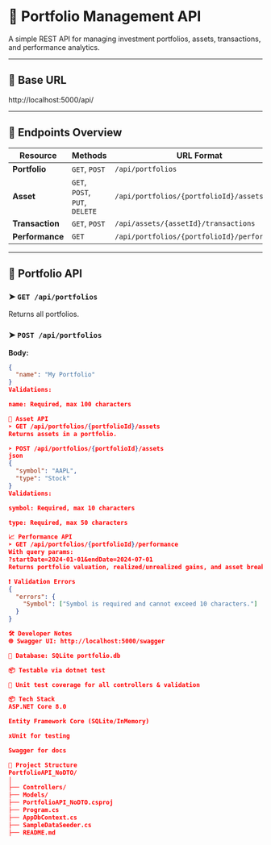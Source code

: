 # 📘 Portfolio Management API

A simple REST API for managing investment portfolios, assets, transactions, and performance analytics.

---

## 🔗 Base URL
http://localhost:5000/api/

---

## 📂 Endpoints Overview

| Resource     | Methods               | URL Format                                |
|--------------|------------------------|--------------------------------------------|
| **Portfolio**    | `GET`, `POST`        | `/api/portfolios`                         |
| **Asset**        | `GET`, `POST`, `PUT`, `DELETE` | `/api/portfolios/{portfolioId}/assets` |
| **Transaction**  | `GET`, `POST`        | `/api/assets/{assetId}/transactions`      |
| **Performance**  | `GET`                | `/api/portfolios/{portfolioId}/performance` |

---

## 📁 Portfolio API

### ➤ `GET /api/portfolios`

Returns all portfolios.

### ➤ `POST /api/portfolios`

**Body:**
```json
{
  "name": "My Portfolio"
}
Validations:

name: Required, max 100 characters

📁 Asset API
➤ GET /api/portfolios/{portfolioId}/assets
Returns assets in a portfolio.

➤ POST /api/portfolios/{portfolioId}/assets
json
{
  "symbol": "AAPL",
  "type": "Stock"
}
Validations:

symbol: Required, max 10 characters

type: Required, max 50 characters

📈 Performance API
➤ GET /api/portfolios/{portfolioId}/performance
With query params:
?startDate=2024-01-01&endDate=2024-07-01
Returns portfolio valuation, realized/unrealized gains, and asset breakdown.

❗ Validation Errors
{
  "errors": {
    "Symbol": ["Symbol is required and cannot exceed 10 characters."]
  }
}

🛠️ Developer Notes
🌐 Swagger UI: http://localhost:5000/swagger

💾 Database: SQLite portfolio.db

📦 Testable via dotnet test

🧪 Unit test coverage for all controllers & validation

📦 Tech Stack
ASP.NET Core 8.0

Entity Framework Core (SQLite/InMemory)

xUnit for testing

Swagger for docs

📁 Project Structure
PortfolioAPI_NoDTO/
│
├── Controllers/
├── Models/
├── PortfolioAPI_NoDTO.csproj
├── Program.cs
├── AppDbContext.cs
├── SampleDataSeeder.cs
├── README.md

